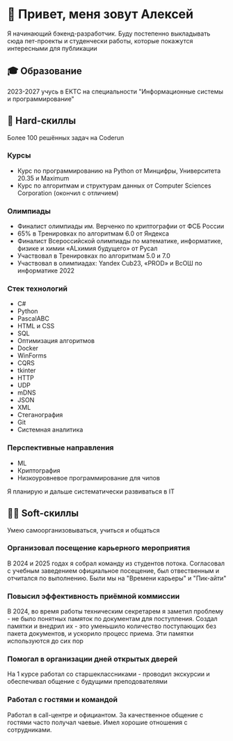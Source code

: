 # 👋 **Привет, меня зовут Алексей**
Я начинающий бэкенд-разработчик. Буду постепенно выкладывать сюда пет-проекты и студенчески работы, которые покажутся интересными для публикации

## 🎓 **Образование**
2023-2027 учусь в ЕКТС на специальности "Информационные системы и программирование"

## 🤖 **Hard-скиллы**
Более 100 решённых задач на Coderun

### Курсы
- Курс по программированию на Python от Минцифры, Университета 20.35 и Maximum
- Курс по алгоритмам и структурам данных от Computer Sciences Corporation (окончил с отличием)

### Олимпиады
- Финалист олимпиады им. Верченко по криптографии от ФСБ России
- 65% в Тренировках по алгоритмам 6.0 от Яндекса
- Финалист Всероссийской олимпиады по математике, информатике, физике и химии «ALхимия будущего» от Русал 
- Участвовал в Тренировках по алгоритмам 5.0 и 7.0
- Участвовал в олимпиадах: Yandex Cub23, «PROD» и ВсОШ по информатике 2022

### Стек технологий
- C#
- Python
- PascalABC
- HTML и CSS
- SQL
- Оптимизация алгоритмов
- Docker
- WinForms
- CQRS
- tkinter
- HTTP
- UDP
- mDNS
- JSON
- XML
- Стеганография
- Git
- Системная аналитика

### Перспективные направления
- ML
- Криптография
- Низкоуровневое программирование для чипов

Я планирую и дальше систематически развиваться в IT

## 👱‍♂️ **Soft-скиллы**
Умею самоорганизовываться, учиться и общаться
### Организовал посещение карьерного мероприятия
В 2024 и 2025 годах я собрал команду из студентов потока. Согласовал с учебным заведением официальное посещение, был отвественным и отчитался по выполнению.
Были мы на "Времени карьеры" и "Пик-айти"

### Повысил эффективность приёмной коммиссии
В 2024, во время работы техническим секретарем я заметил проблему - не было понятных памяток по документам для поступления. Создал памятки и внедрил их - это уменьшило количество поступающих без пакета документов, и ускорило процесс приема.
Эти памятки используются до сих пор

### Помогал в организации дней открытых дверей
На 1 курсе работал со старшеклассниками - проводил экскурсии и обеспечивал общение с будущими преподователями

### Работал с гостями и командой
Работал в call-центре и официантом. За качественное общение с гостями часто получал чаевые. Имел хорошие отношения с сотрудниками.
